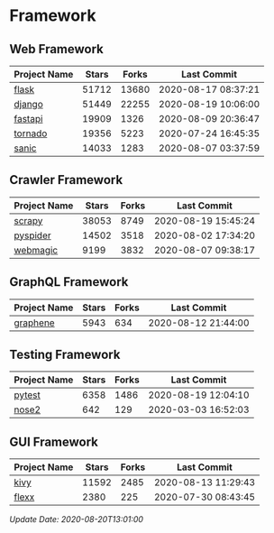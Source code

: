 # Framework

## Web Framework

| Project Name | Stars | Forks | Last Commit |
| ------------ | ----- | ----- | ----------- |
| [flask](https://github.com/pallets/flask) | 51712 | 13680 | 2020-08-17 08:37:21 |
| [django](https://github.com/django/django) | 51449 | 22255 | 2020-08-19 10:06:00 |
| [fastapi](https://github.com/tiangolo/fastapi) | 19909 | 1326 | 2020-08-09 20:36:47 |
| [tornado](https://github.com/tornadoweb/tornado) | 19356 | 5223 | 2020-07-24 16:45:35 |
| [sanic](https://github.com/huge-success/sanic) | 14033 | 1283 | 2020-08-07 03:37:59 |

## Crawler Framework

| Project Name | Stars | Forks | Last Commit |
| ------------ | ----- | ----- | ----------- |
| [scrapy](https://github.com/scrapy/scrapy) | 38053 | 8749 | 2020-08-19 15:45:24 |
| [pyspider](https://github.com/binux/pyspider) | 14502 | 3518 | 2020-08-02 17:34:20 |
| [webmagic](https://github.com/code4craft/webmagic) | 9199 | 3832 | 2020-08-07 09:38:17 |

## GraphQL Framework

| Project Name | Stars | Forks | Last Commit |
| ------------ | ----- | ----- | ----------- |
| [graphene](https://github.com/graphql-python/graphene) | 5943 | 634 | 2020-08-12 21:44:00 |

## Testing Framework

| Project Name | Stars | Forks | Last Commit |
| ------------ | ----- | ----- | ----------- |
| [pytest](https://github.com/pytest-dev/pytest) | 6358 | 1486 | 2020-08-19 12:04:10 |
| [nose2](https://github.com/nose-devs/nose2) | 642 | 129 | 2020-03-03 16:52:03 |

## GUI Framework

| Project Name | Stars | Forks | Last Commit |
| ------------ | ----- | ----- | ----------- |
| [kivy](https://github.com/kivy/kivy) | 11592 | 2485 | 2020-08-13 11:29:43 |
| [flexx](https://github.com/flexxui/flexx) | 2380 | 225 | 2020-07-30 08:43:45 |

*Update Date: 2020-08-20T13:01:00*